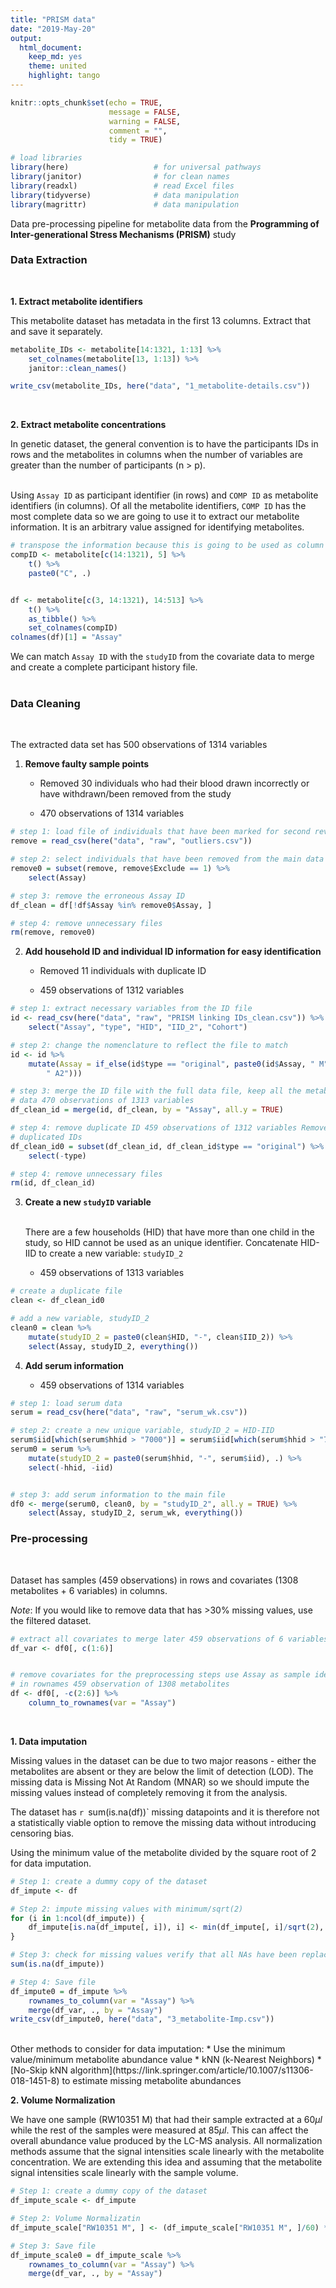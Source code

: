 ```yaml
---
title: "PRISM data"
date: "2019-May-20"
output:
  html_document:
    keep_md: yes
    theme: united
    highlight: tango
---
```



```r
knitr::opts_chunk$set(echo = TRUE, 
                      message = FALSE, 
                      warning = FALSE, 
                      comment = "", 
                      tidy = TRUE)

# load libraries
library(here)                   # for universal pathways
library(janitor)                # for clean names
library(readxl)                 # read Excel files
library(tidyverse)              # data manipulation
library(magrittr)               # data manipulation
```

Data pre-processing pipeline for metabolite data from the **Programming of Inter-generational Stress Mechanisms (PRISM)** study

### **Data Extraction**
















<br>


**1. Extract metabolite identifiers** 

This metabolite dataset has metadata in the first 13 columns. Extract that and save it separately.


```r
metabolite_IDs <- metabolite[14:1321, 1:13] %>%
    set_colnames(metabolite[13, 1:13]) %>%
    janitor::clean_names()

write_csv(metabolite_IDs, here("data", "1_metabolite-details.csv"))
```
<br>


**2. Extract metabolite concentrations**     

In genetic dataset, the general convention is to have the participants IDs in rows and the metabolites in columns when the number of variables are greater than the number of participants (n > p).  
<br> 

Using `Assay ID` as participant identifier (in rows) and `COMP ID` as metabolite identifiers (in columns). Of all the metabolite identifiers, `COMP ID` has the most complete data so we are going to use it to extract our metabolite information. It is an arbitrary value assigned for identifying metabolites. 


```r
# transpose the information because this is going to be used as column names
compID <- metabolite[c(14:1321), 5] %>%
    t() %>%
    paste0("C", .)


df <- metabolite[c(3, 14:1321), 14:513] %>%
    t() %>%
    as_tibble() %>%
    set_colnames(compID)
colnames(df)[1] = "Assay"
```




We can match `Assay ID` with the `studyID` from the covariate data to merge and create a complete participant history file.  
<br>

### Data Cleaning















<br>

The extracted data set has 500 observations of 1314 variables



1.  **Remove faulty sample points**

    -   Removed 30 individuals who had their blood drawn incorrectly or have withdrawn/been removed from the study

    -   470 observations of 1314 variables


```r
# step 1: load file of individuals that have been marked for second review
remove = read_csv(here("data", "raw", "outliers.csv"))

# step 2: select individuals that have been removed from the main data
remove0 = subset(remove, remove$Exclude == 1) %>%
    select(Assay)

# step 3: remove the erroneous Assay ID
df_clean = df[!df$Assay %in% remove0$Assay, ]

# step 4: remove unnecessary files
rm(remove, remove0)
```

2.  **Add household ID and individual ID information for easy identification**

    -   Removed 11 individuals with duplicate ID

    -   459 observations of 1312 variables


```r
# step 1: extract necessary variables from the ID file
id <- read_csv(here("data", "raw", "PRISM linking IDs_clean.csv")) %>%
    select("Assay", "type", "HID", "IID_2", "Cohort")

# step 2: change the nomenclature to reflect the file to match
id <- id %>%
    mutate(Assay = if_else(id$type == "original", paste0(id$Assay, " M"), paste0(id$Assay,
        " A2")))

# step 3: merge the ID file with the full data file, keep all the metabolite
# data 470 observations of 1313 variables
df_clean_id = merge(id, df_clean, by = "Assay", all.y = TRUE)

# step 4: remove duplicate ID 459 observations of 1312 variables Removed 11
# duplicated IDs
df_clean_id0 = subset(df_clean_id, df_clean_id$type == "original") %>%
    select(-type)

# step 4: remove unnecessary files
rm(id, df_clean_id)
```

3.  **Create a new `studyID` variable**

    \
    There are a few households (HID) that have more than one child in the study, so HID cannot be used as an unique identifier. Concatenate HID-IID to create a new variable: `studyID_2`

    -   459 observations of 1313 variables


```r
# create a duplicate file
clean <- df_clean_id0

# add a new variable, studyID_2
clean0 = clean %>%
    mutate(studyID_2 = paste0(clean$HID, "-", clean$IID_2)) %>%
    select(Assay, studyID_2, everything())
```

4.  **Add serum information**

    -   459 observations of 1314 variables


```r
# step 1: load serum data
serum = read_csv(here("data", "raw", "serum_wk.csv"))

# step 2: create a new unique variable, studyID_2 = HID-IID
serum$iid[which(serum$hhid > "7000")] = serum$iid[which(serum$hhid > "7000")] * 10
serum0 = serum %>%
    mutate(studyID_2 = paste0(serum$hhid, "-", serum$iid), .) %>%
    select(-hhid, -iid)


# step 3: add serum information to the main file
df0 <- merge(serum0, clean0, by = "studyID_2", all.y = TRUE) %>%
    select(Assay, studyID_2, serum_wk, everything())
```



### Pre-processing














<br>


Dataset has samples (459 observations) in rows and covariates (1308 metabolites + 6 variables) in columns. 

_Note_: If you would like to remove data that has >30% missing values, use the filtered dataset. 


```r
# extract all covariates to merge later 459 observations of 6 variables
df_var <- df0[, c(1:6)]


# remove covariates for the preprocessing steps use Assay as sample identifier
# in rownames 459 observation of 1308 metabolites
df <- df0[, -c(2:6)] %>%
    column_to_rownames(var = "Assay")
```
<br> 


**1. Data imputation**    

Missing values in the dataset can be due to two major reasons - either the metabolites are absent or they are below the limit of detection (LOD). The missing data is Missing Not At Random (MNAR) so we should impute the missing values instead of completely removing it from the analysis. <br>

The dataset has `r `sum(is.na(df))` missing datapoints and it is therefore not a statistically viable option to remove the missing data without introducing censoring bias. 
<br> 


Using the minimum value of the metabolite divided by the square root of 2 for data imputation. <br>


```r
# Step 1: create a dummy copy of the dataset
df_impute <- df

# Step 2: impute missing values with minimum/sqrt(2)
for (i in 1:ncol(df_impute)) {
    df_impute[is.na(df_impute[, i]), i] <- min(df_impute[, i]/sqrt(2), na.rm = TRUE)
}

# Step 3: check for missing values verify that all NAs have been replaced
sum(is.na(df_impute))

# Step 4: Save file
df_impute0 = df_impute %>%
    rownames_to_column(var = "Assay") %>%
    merge(df_var, ., by = "Assay")
write_csv(df_impute0, here("data", "3_metabolite-Imp.csv"))
```

<br>
Other methods to consider for data imputation:      
* Use the minimum value/minimum metabolite abundance value                  
* kNN (k-Nearest Neighbors)         
* [No-Skip kNN algorithm](https://link.springer.com/article/10.1007/s11306-018-1451-8) to estimate missing metabolite abundances  
<br>


**2. Volume Normalization**       

We have one sample (RW10351 M) that had their sample extracted at a $60 \mu l$ while the rest of the samples were measured at $85 \mu l$. This can affect the overall abundance value produced by the LC-MS analysis. All normalization methods assume that the signal intensities scale linearly with the metabolite concentration. We are extending this idea and assuming that the metabolite signal intensities scale linearly with the sample volume. 


```r
# Step 1: create a dummy copy of the dataset
df_impute_scale <- df_impute

# Step 2: Volume Normalizatin
df_impute_scale["RW10351 M", ] <- (df_impute_scale["RW10351 M", ]/60) * 85

# Step 3: Save file
df_impute_scale0 = df_impute_scale %>%
    rownames_to_column(var = "Assay") %>%
    merge(df_var, ., by = "Assay")
```



